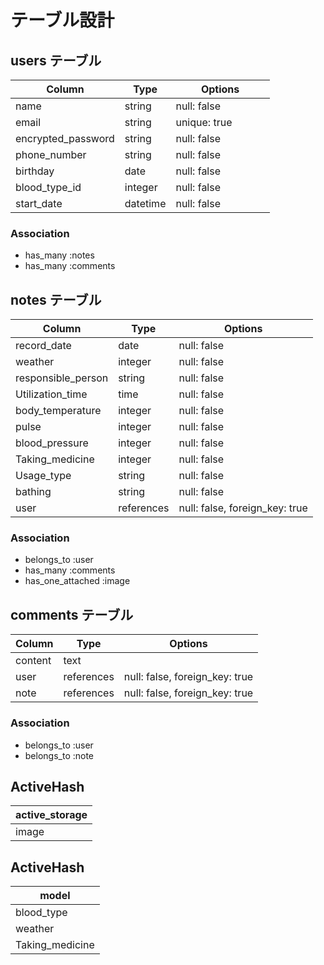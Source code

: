 # テーブル設計

## users テーブル

| Column                  | Type      | Options           |
| ----------------------- | --------- | ----------------- |
| name                    | string    | null: false       |
| email                   | string    | unique: true 　　　|df
| encrypted_password      | string    | null: false       |df
| phone_number            | string    | null: false       |
| birthday                | date      | null: false       |
| blood_type_id           | integer   | null: false       |
| start_date              | datetime  | null: false       |


### Association

- has_many :notes
- has_many :comments



## notes テーブル

| Column                    | Type       | Options                        |
| ------------------------- | ---------- | ------------------------------ |
| record_date               | date       | null: false                    |
| weather                | integer    | null: false                    |
| responsible_person        | string     | null: false                    |
| Utilization_time          | time       | null: false                    |
| body_temperature          | integer    | null: false                    |
| pulse                     | integer    | null: false                    |
| blood_pressure            | integer    | null: false                    |
| Taking_medicine        | integer    | null: false                    |
| Usage_type                | string     | null: false                    |
| bathing                   | string     | null: false                    |
| user                      | references | null: false, foreign_key: true |

### Association

- belongs_to :user
- has_many :comments
- has_one_attached :image


## comments テーブル

| Column                    | Type       | Options                        |
| ------------------------- | ---------- | ------------------------------ |
| content                   | text       |                                |
| user                      | references | null: false, foreign_key: true |
| note                      | references | null: false, foreign_key: true |

### Association

- belongs_to :user
- belongs_to :note



## ActiveHash

| active_storage      | 
| ------------------- | 
| image               | 


## ActiveHash

| model               | 
| ------------------- | 
| blood_type          | 
| weather             | 
| Taking_medicine     |